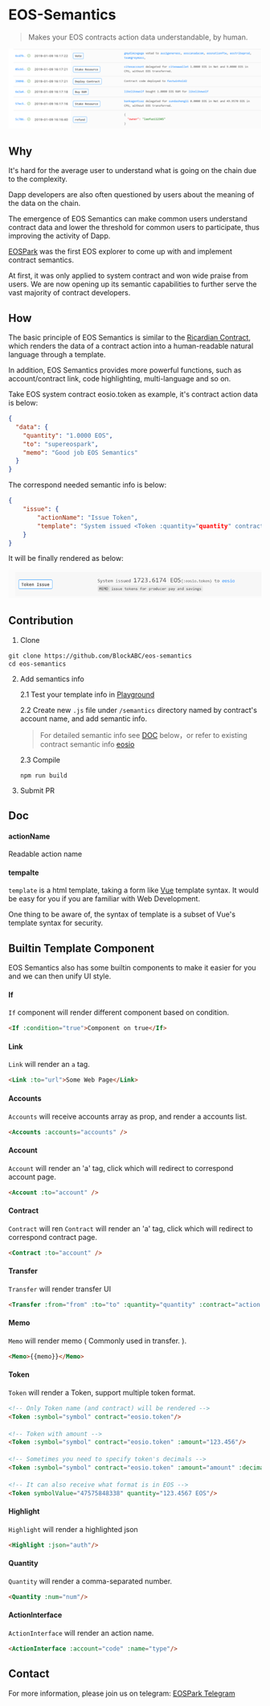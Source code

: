 # EOS-Semantics
> Makes your EOS contracts action data understandable, by human.

![EOSPark screenshot](./assets/eospark-screenshot.png)

## Why
It's hard for the average user to understand what is going on the chain due to the complexity.

Dapp developers are also often questioned by users about the meaning of the data on the chain.


The emergence of EOS Semantics can make common users understand contract data and lower the threshold for common users to participate, thus improving the activity of Dapp.

[EOSPark](https://eospark.com) was the first EOS explorer to come up with and implement contract semantics.

At first, it was only applied to system contract and won wide praise from users. We are now opening up its semantic capabilities to further serve the vast majority of contract developers.

## How
The basic principle of EOS Semantics is similar to the [Ricardian Contract](http://iang.org/papers/ricardian_contract.html), which renders the data of a contract action into a human-readable natural language through a template.

In addition, EOS Semantics provides more powerful functions, such as account/contract link, code highlighting, multi-language and so on.

Take EOS system contract eosio.token as example, it's contract action data is below:
```json
{
  "data": {
    "quantity": "1.0000 EOS",
    "to": "supereospark",
    "memo": "Good job EOS Semantics"
  }
}
```

The correspond needed semantic info is below:
```json
{
    "issue": {
        "actionName": "Issue Token",
        "template": "System issued <Token :quantity="quantity" contract="eosio.token"/> to <Account :to="to" /> <Memo>{{memo}}</Memo>"
    }
}
```

It will be finally rendered as below:

![eosio.token::issue](./assets/eosio.token-issue.png)


## Contribution
1. Clone
```
git clone https://github.com/BlockABC/eos-semantics
cd eos-semantics
```

2. Add semantics info

    2.1 Test your template info in [Playground](https://eospark.com/semantic/playground)

    2.2 Create new `.js` file under `/semantics` directory named by contract's account name, and add semantic info.
    > For detailed semantic info see [DOC](https://github.com/BlockABC/eos-semantics#%E6%96%87%E6%A1%A3) below，or refer to existing contract semantic info [eosio](https://github.com/BlockABC/eos-semantics/blob/master/semantics/eosio.js)

    2.3 Compile
    ```
    npm run build
    ```
3. Submit PR


## Doc
#### actionName

Readable action name

#### tempalte

`template` is a html template, taking a form like [Vue](https://vuejs.org) template syntax. It would be easy for you if you are familiar with Web Development.

One thing to be aware of, the syntax of template is a subset of Vue's template syntax for security.

## Builtin Template Component
EOS Semantics also has some builtin components to make it easier for you and we can then unify UI style.

#### If
`If` component will render different component based on condition.

```html
<If :condition="true">Component on true</If>
```

#### Link
`Link` will render an `a` tag.
```html
<Link :to="url">Some Web Page</Link>
```

#### Accounts
`Accounts` will receive accounts array as prop, and render a accounts list.
```html
<Accounts :accounts="accounts" />
```

#### Account
`Account` will render an 'a' tag, click which will redirect to correspond account page.
```html
<Account :to="account" />
```

#### Contract
`Contract` will ren
`Contract` will render an 'a' tag, click which will redirect to correspond contract page.
```html
<Contract :to="account" />
```

#### Transfer
`Transfer` will render transfer UI
```html
<Transfer :from="from" :to="to" :quantity="quantity" :contract="action.account" :memo="memo"/>
```

#### Memo
`Memo` will render memo ( Commonly used in transfer. ).
```html
<Memo>{{memo}}</Memo>
```

#### Token
`Token` will render a Token, support multiple token format.

```html
<!-- Only Token name (and contract) will be rendered -->
<Token :symbol="symbol" contract="eosio.token"/>

<!-- Token with amount -->
<Token :symbol="symbol" contract="eosio.token" :amount="123.456"/>

<!-- Sometimes you need to specify token's decimals -->
<Token :symbol="symbol" contract="eosio.token" :amount="amount" :decimals="4"/>

<!-- It can also receive what format is in EOS -->
<Token symbolValue="47575848338" quantity="123.4567 EOS"/>
```

#### Highlight
`Highlight` will render a highlighted json
```html
<Highlight :json="auth"/>
```

#### Quantity
`Quantity` will render a comma-separated number.
```html
<Quantity :num="num"/>
```


#### ActionInterface
`ActionInterface` will render an action name.
```html
<ActionInterface :account="code" :name="type"/>
```


## Contact
For more information, please join us on telegram: [EOSPark Telegram](https://t.me/eospark)

